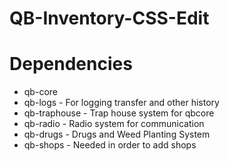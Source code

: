# QB-Inventory-CSS-Edit



# Dependencies
- qb-core
- qb-logs - For logging transfer and other history
- qb-traphouse - Trap house system for qbcore
- qb-radio - Radio system for communication
- qb-drugs - Drugs and Weed Planting System
- qb-shops - Needed in order to add shops
